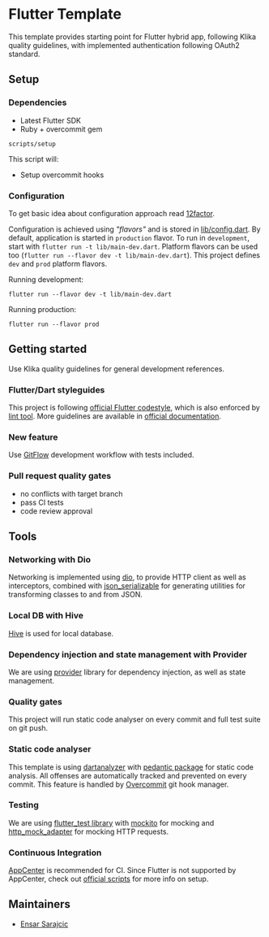 # Flutter Template

This template provides starting point for Flutter hybrid app, following Klika quality guidelines, with implemented authentication following OAuth2 standard.

## Setup

### Dependencies

* Latest Flutter SDK
* Ruby + overcommit gem

```
scripts/setup
```

This script will:
 * Setup overcommit hooks

### Configuration

To get basic idea about configuration approach read [12factor](https://12factor.net/).

Configuration is achieved using *"flavors"* and is stored in [lib/config.dart](lib/config.dart). By default, application is started in `production` flavor. To run in `development`, start with `flutter run -t lib/main-dev.dart`. Platform flavors can be used too (`flutter run --flavor dev -t lib/main-dev.dart`). This project defines `dev` and `prod` platform flavors.

Running development:
```
flutter run --flavor dev -t lib/main-dev.dart
```

Running production:
```
flutter run --flavor prod
```

## Getting started

Use Klika quality guidelines for general development references.

### Flutter/Dart styleguides

This project is following [official Flutter codestyle](https://dart.dev/guides/language/effective-dart/style), which is also enforced by [lint tool](https://pub.dev/packages/lint). More guidelines are available in [official documentation](https://dart.dev/guides/language/effective-dart).

### New feature

Use [GitFlow](https://www.atlassian.com/git/tutorials/comparing-workflows/gitflow-workflow) development workflow with tests included.

### Pull request quality gates

- no conflicts with target branch
- pass CI tests
- code review approval

## Tools

### Networking with Dio
Networking is implemented using [dio](https://pub.dev/packages/dio), to provide HTTP client as well as interceptors, combined with [json_serializable](https://pub.dev/packages/json_serializable) for generating utilities for transforming classes to and from JSON.

### Local DB with Hive
[Hive](https://pub.dev/packages/hive) is used for local database.

### Dependency injection and state management with Provider
We are using [provider](https://pub.dev/packages/provider) library for dependency injection, as well as state management.

### Quality gates

This project will run static code analyser on every commit and full test suite on git push.

### Static code analyser

This template is using [dartanalyzer](https://dart.dev/tools/dartanalyzer) with [pedantic package](https://pub.dev/packages/pedantic) for static code analysis. All offenses are automatically tracked and prevented on every commit. This feature is handled by [Overcommit](https://github.com/brigade/overcommit) git hook manager.

### Testing

We are using [flutter_test library](https://api.flutter.dev/flutter/flutter_test/flutter_test-library.html) with [mockito](https://pub.dev/packages/mockito) for mocking and [http_mock_adapter](https://pub.dev/packages/http_mock_adapter) for mocking HTTP requests.

### Continuous Integration

[AppCenter](https://appcenter.ms) is recommended for CI.
Since Flutter is not supported by AppCenter, check out [official scripts](https://github.com/microsoft/appcenter/tree/master/sample-build-scripts/flutter) for more info on setup.

## Maintainers

- [Ensar Sarajcic](https://github.com/esensar)
